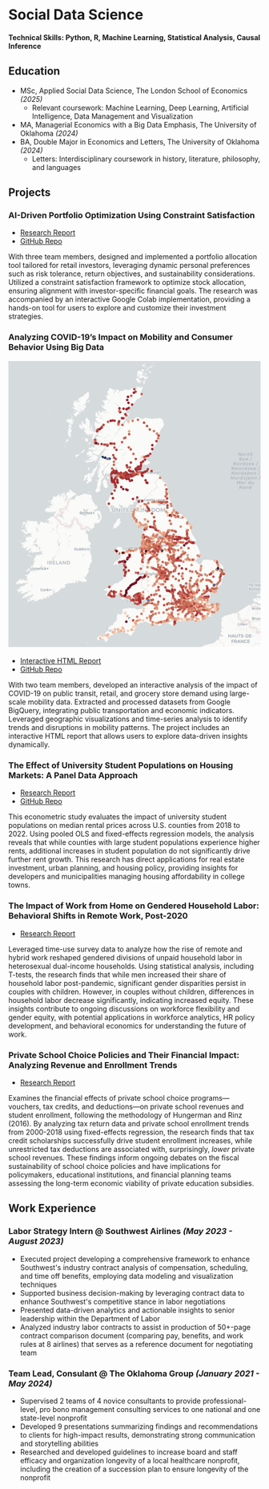 # Social Data Science
#### Technical Skills: Python, R, Machine Learning, Statistical Analysis, Causal Inference

## Education
* MSc, Applied Social Data Science, The London School of Economics *(2025)*
  * Relevant coursework: Machine Learning, Deep Learning, Artificial Intelligence, Data Management and Visualization
* MA, Managerial Economics with a Big Data Emphasis, The University of Oklahoma *(2024)*
* BA, Double Major in Economics and Letters, The University of Oklahoma *(2024)*
  * Letters: Interdisciplinary coursework in history, literature, philosophy, and languages

## Projects
### AI-Driven Portfolio Optimization Using Constraint Satisfaction
- [Research Report](/projects/AIProject.pdf)
- [GitHub Repo](https://github.com/juliedawkins/ai-stock-portfolio)

With three team members, designed and implemented a portfolio allocation tool tailored for retail investors, leveraging dynamic personal preferences such as risk tolerance, return objectives, and sustainability considerations. Utilized a constraint satisfaction framework to optimize stock allocation, ensuring alignment with investor-specific financial goals. The research was accompanied by an interactive Google Colab implementation, providing a hands-on tool for users to explore and customize their investment strategies.

### Analyzing COVID-19’s Impact on Mobility and Consumer Behavior Using Big Data
![Transportation Study](/assets/station_screenshot.jpeg)
- [Interactive HTML Report](/projects/CovidTransportation.html)
- [GitHub Repo](https://github.com/juliedawkins/covid-transportation-mobility/)

With two team members, developed an interactive analysis of the impact of COVID-19 on public transit, retail, and grocery store demand using large-scale mobility data. Extracted and processed datasets from Google BigQuery, integrating public transportation and economic indicators. Leveraged geographic visualizations and time-series analysis to identify trends and disruptions in mobility patterns. The project includes an interactive HTML report that allows users to explore data-driven insights dynamically.

### The Effect of University Student Populations on Housing Markets: A Panel Data Approach
- [Research Report](/projects/HousingProject.pdf)
- [GitHub Repo](https://github.com/juliedawkins/5253_FinalProject)

This econometric study evaluates the impact of university student populations on median rental prices across U.S. counties from 2018 to 2022. Using pooled OLS and fixed-effects regression models, the analysis reveals that while counties with large student populations experience higher rents, additional increases in student population do not significantly drive further rent growth. This research has direct applications for real estate investment, urban planning, and housing policy, providing insights for developers and municipalities managing housing affordability in college towns.

### The Impact of Work from Home on Gendered Household Labor: Behavioral Shifts in Remote Work, Post-2020
- [Research Report](/projects/GenderGap.pdf)

Leveraged time-use survey data to analyze how the rise of remote and hybrid work reshaped gendered divisions of unpaid household labor in heterosexual dual-income households. Using statistical analysis, including T-tests, the research finds that while men increased their share of household labor post-pandemic, significant gender disparities persist in couples with children. However, in couples without children, differences in household labor decrease significantly, indicating increased equity. These insights contribute to ongoing discussions on workforce flexibility and gender equity, with potential applications in workforce analytics, HR policy development, and behavioral economics for understanding the future of work.

### Private School Choice Policies and Their Financial Impact: Analyzing Revenue and Enrollment Trends
- [Research Report](/projects/SchoolSubsidies.pdf)

Examines the financial effects of private school choice programs—vouchers, tax credits, and deductions—on private school revenues and student enrollment, following the methodology of Hungerman and Rinz (2016). By analyzing tax return data and private school enrollment trends from 2000-2018 using fixed-effects regression, the research finds that tax credit scholarships successfully drive student enrollment increases, while unrestricted tax deductions are associated with, surprisingly, *lower* private school revenues. These findings inform ongoing debates on the fiscal sustainability of school choice policies and have implications for policymakers, educational institutions, and financial planning teams assessing the long-term economic viability of private education subsidies.

## Work Experience
### Labor Strategy Intern @ Southwest Airlines *(May 2023 - August 2023)*
* Executed project developing a comprehensive framework to enhance Southwest's industry contract analysis of compensation, scheduling, and time off benefits, employing data modeling and visualization techniques 
* Supported business decision-making by leveraging contract data to enhance Southwest's competitive stance in labor negotiations
* Presented data-driven analytics and actionable insights to senior leadership within the Department of Labor
* Analyzed industry labor contracts to assist in production of 50+-page contract comparison document (comparing pay, benefits, and work rules at 8 airlines) that serves as a reference document for negotiating team

### Team Lead, Consulant @ The Oklahoma Group *(January 2021 - May 2024)*
* Supervised 2 teams of 4 novice consultants to provide professional-level, pro bono management consulting services to one national and one state-level nonprofit
* Developed 9 presentations summarizing findings and recommendations to clients for high-impact results, demonstrating strong communication and storytelling abilities
* Researched and developed guidelines to increase board and staff efficacy and organization longevity of a local healthcare nonprofit, including the creation of a succession plan to ensure longevity of the nonprofit





